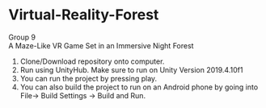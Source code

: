 # Virtual-Reality-Forest
Group 9  
A Maze-Like VR Game Set in an Immersive Night Forest

1. Clone/Download repository onto computer.
2. Run using UnityHub. Make sure to run on Unity Version 2019.4.10f1
3. You can run the project by pressing play.
4. You can also build the project to run on an Android phone by going into File-> Build Settings -> Build and Run.

